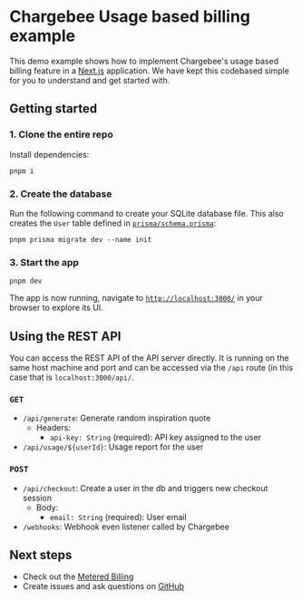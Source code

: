 # Chargebee Usage based billing example

This demo example shows how to implement Chargebee's usage based billing feature in a [Next.js](https://nextjs.org/) application. We have kept this codebased simple for you to understand and get started with.

## Getting started

### 1. Clone the entire repo

Install dependencies:

```
pnpm i
```


### 2. Create the database

Run the following command to create your SQLite database file. This also creates the `User` table defined in [`prisma/schema.prisma`](./prisma/schema.prisma):

```
pnpm prisma migrate dev --name init
```


### 3. Start the app

```
pnpm dev
```

The app is now running, navigate to [`http://localhost:3000/`](http://localhost:3000/) in your browser to explore its UI.

## Using the REST API

You can access the REST API of the API server directly. It is running on the same host machine and port and can be accessed via the `/api` route (in this case that is `localhost:3000/api/`.

### `GET`

- `/api/generate`: Generate random inspiration quote
  - Headers:
    - `api-key: String` (required): API key assigned to the user
- `/api/usage/${userId}`: Usage report for the user

### `POST`

- `/api/checkout`: Create a user in the db and triggers new checkout session
  - Body:
    - `email: String` (required): User email
- `/webhooks`: Webhook even listener called by Chargebee

## Next steps

- Check out the [Metered Billing](https://www.chargebee.com/docs/2.0/metered_billing.html#configuring-metered-billing)
- Create issues and ask questions on [GitHub](https://github.com/chargebee/chargebee-samples)